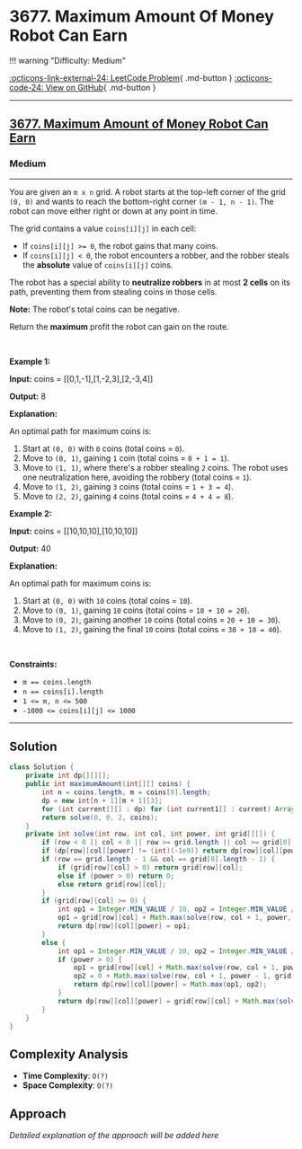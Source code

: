 # 3677. Maximum Amount Of Money Robot Can Earn

!!! warning "Difficulty: Medium"

[:octicons-link-external-24: LeetCode Problem](https://leetcode.com/problems/maximum-amount-of-money-robot-can-earn/){ .md-button }
[:octicons-code-24: View on GitHub](https://github.com/RAJ8664/Leetcode/tree/master/3677-maximum-amount-of-money-robot-can-earn){ .md-button }

---

<h2><a href="https://leetcode.com/problems/maximum-amount-of-money-robot-can-earn">3677. Maximum Amount of Money Robot Can Earn</a></h2><h3>Medium</h3><hr><p>You are given an <code>m x n</code> grid. A robot starts at the top-left corner of the grid <code>(0, 0)</code> and wants to reach the bottom-right corner <code>(m - 1, n - 1)</code>. The robot can move either right or down at any point in time.</p>

<p>The grid contains a value <code>coins[i][j]</code> in each cell:</p>

<ul>
	<li>If <code>coins[i][j] &gt;= 0</code>, the robot gains that many coins.</li>
	<li>If <code>coins[i][j] &lt; 0</code>, the robot encounters a robber, and the robber steals the <strong>absolute</strong> value of <code>coins[i][j]</code> coins.</li>
</ul>

<p>The robot has a special ability to <strong>neutralize robbers</strong> in at most <strong>2 cells</strong> on its path, preventing them from stealing coins in those cells.</p>

<p><strong>Note:</strong> The robot&#39;s total coins can be negative.</p>

<p>Return the <strong>maximum</strong> profit the robot can gain on the route.</p>

<p>&nbsp;</p>
<p><strong class="example">Example 1:</strong></p>

<div class="example-block">
<p><strong>Input:</strong> <span class="example-io">coins = [[0,1,-1],[1,-2,3],[2,-3,4]]</span></p>

<p><strong>Output:</strong> <span class="example-io">8</span></p>

<p><strong>Explanation:</strong></p>

<p>An optimal path for maximum coins is:</p>

<ol>
	<li>Start at <code>(0, 0)</code> with <code>0</code> coins (total coins = <code>0</code>).</li>
	<li>Move to <code>(0, 1)</code>, gaining <code>1</code> coin (total coins = <code>0 + 1 = 1</code>).</li>
	<li>Move to <code>(1, 1)</code>, where there&#39;s a robber stealing <code>2</code> coins. The robot uses one neutralization here, avoiding the robbery (total coins = <code>1</code>).</li>
	<li>Move to <code>(1, 2)</code>, gaining <code>3</code> coins (total coins = <code>1 + 3 = 4</code>).</li>
	<li>Move to <code>(2, 2)</code>, gaining <code>4</code> coins (total coins = <code>4 + 4 = 8</code>).</li>
</ol>
</div>

<p><strong class="example">Example 2:</strong></p>

<div class="example-block">
<p><strong>Input:</strong> <span class="example-io">coins = [[10,10,10],[10,10,10]]</span></p>

<p><strong>Output:</strong> <span class="example-io">40</span></p>

<p><strong>Explanation:</strong></p>

<p>An optimal path for maximum coins is:</p>

<ol>
	<li>Start at <code>(0, 0)</code> with <code>10</code> coins (total coins = <code>10</code>).</li>
	<li>Move to <code>(0, 1)</code>, gaining <code>10</code> coins (total coins = <code>10 + 10 = 20</code>).</li>
	<li>Move to <code>(0, 2)</code>, gaining another <code>10</code> coins (total coins = <code>20 + 10 = 30</code>).</li>
	<li>Move to <code>(1, 2)</code>, gaining the final <code>10</code> coins (total coins = <code>30 + 10 = 40</code>).</li>
</ol>
</div>

<p>&nbsp;</p>
<p><strong>Constraints:</strong></p>

<ul>
	<li><code>m == coins.length</code></li>
	<li><code>n == coins[i].length</code></li>
	<li><code>1 &lt;= m, n &lt;= 500</code></li>
	<li><code>-1000 &lt;= coins[i][j] &lt;= 1000</code></li>
</ul>


---

## Solution

```java
class Solution {
    private int dp[][][];
    public int maximumAmount(int[][] coins) {
        int n = coins.length, m = coins[0].length;
        dp = new int[n + 1][m + 1][3];
        for (int current[][] : dp) for (int current1[] : current) Arrays.fill(current1, (int)(-1e9));
        return solve(0, 0, 2, coins);
    }
    private int solve(int row, int col, int power, int grid[][]) {
        if (row < 0 || col < 0 || row >= grid.length || col >= grid[0].length) return Integer.MIN_VALUE / 10;
        if (dp[row][col][power] != (int)(-1e9)) return dp[row][col][power];
        if (row == grid.length - 1 && col == grid[0].length - 1) {
            if (grid[row][col] > 0) return grid[row][col];
            else if (power > 0) return 0;
            else return grid[row][col];
        }
        if (grid[row][col] >= 0) {
            int op1 = Integer.MIN_VALUE / 10, op2 = Integer.MIN_VALUE / 10;
            op1 = grid[row][col] + Math.max(solve(row, col + 1, power, grid), solve(row + 1, col, power, grid));
            return dp[row][col][power] = op1;
        }
        else {
            int op1 = Integer.MIN_VALUE / 10, op2 = Integer.MIN_VALUE / 10;
            if (power > 0) {
                op1 = grid[row][col] + Math.max(solve(row, col + 1, power, grid), solve(row + 1, col, power, grid));
                op2 = 0 + Math.max(solve(row, col + 1, power - 1, grid), solve(row + 1, col, power - 1, grid));
                return dp[row][col][power] = Math.max(op1, op2);
            }
            return dp[row][col][power] = grid[row][col] + Math.max(solve(row, col + 1, power, grid), solve(row + 1, col, power, grid));
        }
    }
}
```

## Complexity Analysis

- **Time Complexity**: `O(?)`
- **Space Complexity**: `O(?)`

## Approach

*Detailed explanation of the approach will be added here*

